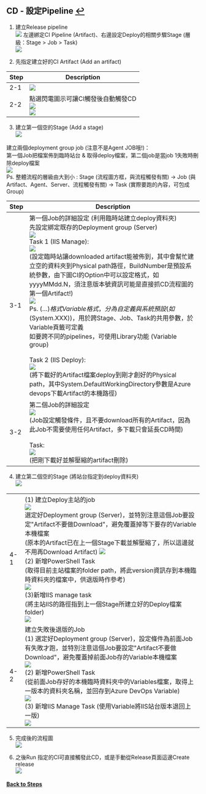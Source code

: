 ## CD - 設定Pipeline [↩](https://github.com/timmchentw/Timm_WebNote/blob/main/Azure%20Pipilines/CICD%E8%A9%B3%E7%B4%B0%E6%B5%81%E7%A8%8B%E7%AD%86%E8%A8%98.md)
1. 建立Release pipeline
<br> ![](https://github.com/timmchentw/timm_webnote/blob/main/azure%20pipilines/images/4-1.png)
左邊綁定CI Pipeline (Artifact)、右邊設定Deploy的相關步驟Stage (層級：Stage > Job > Task)
<br> ![](https://github.com/timmchentw/timm_webnote/blob/main/azure%20pipilines/images/4-2.png)


2. 先指定建立好的CI Artifact (Add an artifact)

|Step|Description|
|--|--|
|2-1|![](https://github.com/timmchentw/timm_webnote/blob/main/azure%20pipilines/images/4-3.png)|
|2-2|點選閃電圖示可讓CI觸發後自動觸發CD<br> ![](https://github.com/timmchentw/timm_webnote/blob/main/azure%20pipilines/images/4-4.png)<br>![](https://github.com/timmchentw/timm_webnote/blob/main/azure%20pipilines/images/4-5.png)|
	

3. 建立第一個空的Stage (Add a stage)
<br> ![](https://github.com/timmchentw/timm_webnote/blob/main/azure%20pipilines/images/4-6.png)

建立兩個deployment group job (注意不是Agent JOB哦!)：<br>
第一個Job把檔案佈到臨時站台 & 取得deploy檔案，第二個job是當job 1失敗時刪除deploy檔案
<br> ![](https://github.com/timmchentw/timm_webnote/blob/main/azure%20pipilines/images/4-7.png) <br>
Ps. 整體流程的層級由大到小 : Stage (流程圖方框，與流程觸發有關) → Job (與Artifact、Agent、Server、流程觸發有關) → Task (實際要跑的內容，可包成Group)

|Step|Description|
|--|--|
|3-1|第一個Job的詳細設定 (利用臨時站建立deploy資料夾)<br>先設定綁定既存的Deployment group (Server)<br>![](https://github.com/timmchentw/timm_webnote/blob/main/azure%20pipilines/images/4-8.png)<br> Task 1 (IIS Manage):<br>![](https://github.com/timmchentw/timm_webnote/blob/main/azure%20pipilines/images/4-9.png)<br>	(設定臨時站讓downloaded artifact能被佈到，其中會幫忙建立空的資料夾到Physical path路徑，BuildNumber是預設系統參數，由下圖CI的Option中可以設定格式，如yyyyMMdd.N，須注意版本號資訊可能是直接抓CD流程圖的第一個Artifact!)<br> ![](https://github.com/timmchentw/timm_webnote/blob/main/azure%20pipilines/images/4-10.png)<br>Ps. $(…)格式Variable格式，分為自定義與系統預設(如$(System.XXX))，用於跨Stage、Job、Task的共用參數，於Variable頁籤可定義<br>如要跨不同的pipelines，可使用Library功能 (Variable group)<br><br> Task 2 (IIS Deploy):<br> ![](https://github.com/timmchentw/timm_webnote/blob/main/azure%20pipilines/images/4-11.png)<br>	(將下載好的Artifact檔案deploy到剛才創好的Physical path，其中System.DefaultWorkingDirectory參數是Azure devops下載Artifact的本機路徑)|
|3-2|第二個Job的詳細設定 <br> ![](https://github.com/timmchentw/timm_webnote/blob/main/azure%20pipilines/images/4-12.png)<br>(Job設定觸發條件，且不要download所有的Artifact，因為此Job不需要使用任何Artifact，多下載只會延長CD時間)<br><br>Task:<br> ![](https://github.com/timmchentw/timm_webnote/blob/main/azure%20pipilines/images/4-13.png)<br>(把剛下載好並解壓縮的artifact刪除)|


4. 建立第二個空的Stage (將站台指定到deploy資料夾)
<br> ![](https://github.com/timmchentw/timm_webnote/blob/main/azure%20pipilines/images/4-14.png)

|||
|--|--|
|4-1|(1) 建立Deploy主站的job<br> ![](https://github.com/timmchentw/timm_webnote/blob/main/azure%20pipilines/images/4-15.png)<br>選定好Deployment group (Server)，並特別注意這個Job要設定"Artifact不要做Download"，避免覆蓋掉等下要存的Variable本機檔案<br>(原本的Artifact已在上一個Stage下載並解壓縮了，所以這邊就不用再Download Artifact) ![](https://github.com/timmchentw/timm_webnote/blob/main/azure%20pipilines/images/4-16.png)<br>(2) 新增PowerShell Task<br>(取得目前主站檔案的folder path，將此version資訊存到本機臨時資料夾的檔案中，供退版時作參考)<br> ![](https://github.com/timmchentw/timm_webnote/blob/main/azure%20pipilines/images/4-17.png)<br>(3)新增IIS manage task <br>(將主站IIS的路徑指到上一個Stage所建立好的Deploy檔案folder)<br> ![](https://github.com/timmchentw/timm_webnote/blob/main/azure%20pipilines/images/4-18.png)|
|4-2|建立失敗後退版的Job<br>(1) 選定好Deployment group (Server)，設定條件為前面Job有失敗才跑，並特別注意這個Job要設定"Artifact不要做Download"，避免覆蓋掉前面Job存的Variable本機檔案<br> ![](https://github.com/timmchentw/timm_webnote/blob/main/azure%20pipilines/images/4-19.png)<br>(2) 新增PowerShell Task <br>(從前面Job存好的本機臨時資料夾中的Variables檔案，取得上一版本的資料夾名稱，並回存到Azure DevOps Variable)<br> ![](https://github.com/timmchentw/timm_webnote/blob/main/azure%20pipilines/images/4-20.png)<br>(3) 新增IIS Manage Task (使用Variable將IIS站台版本退回上一版)<br> ![](https://github.com/timmchentw/timm_webnote/blob/main/azure%20pipilines/images/4-21.png)|


5. 完成後的流程圖
<br> ![](https://github.com/timmchentw/timm_webnote/blob/main/azure%20pipilines/images/4-22.png)

6. 之後Run 指定的CI可直接觸發此CD，或是手動從Release頁面這邊Create release 
<br> ![](https://github.com/timmchentw/timm_webnote/blob/main/azure%20pipilines/images/4-23.png)

#### [Back to Steps](https://github.com/timmchentw/Timm_WebNote/blob/main/Azure%20Pipilines/CICD%E8%A9%B3%E7%B4%B0%E6%B5%81%E7%A8%8B%E7%AD%86%E8%A8%98.md)